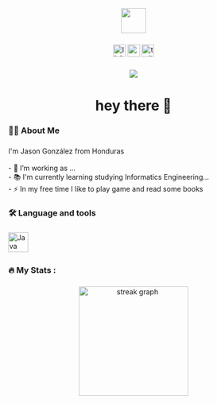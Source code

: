 <div align="center">
  <img height="50" src="https://i.pinimg.com/564x/71/37/f1/7137f113fb9f61e7807c08f24139f03d.jpg"/>
</div>

###

<div align="center">
  <img src="https://img.shields.io/static/v1?message=LinkedIn&logo=linkedin&label=&color=0077B5&logoColor=white&labelColor=&style=for-the-badge" height="25" alt="linkedin logo"  />
  <img src="https://img.shields.io/static/v1?message=Youtube&logo=youtube&label=&color=FF0000&logoColor=white&labelColor=&style=for-the-badge" height="25" alt="youtube logo"  />
  <img src="https://img.shields.io/static/v1?message=Twitter&logo=twitter&label=&color=1DA1F2&logoColor=white&labelColor=&style=for-the-badge" height="25" alt="twitter logo"  />
</div>

###

<div align="center">
  <img src="https://i.pinimg.com/564x/cb/c7/6a/cbc76a054c9599cc13d5d69910029a15.jpg"  />
</div>

###

<h1 align="center">hey there 👋</h1>

###

<h3 align="left">👩‍💻  About Me</h3>

###

<p align="left">I'm Jason González from Honduras<br><br>- 🔭 I’m working as ...<br>- 📚 I'm currently learning studying Informatics Engineering...<br>- ⚡ In my free time I like to play game and read some books</p>

###

<h3 align="left">🛠 Language and tools</h3>

###

<div align="left">
  <img src="https://i.pinimg.com/564x/00/b7/1d/00b71d49ba404e5d40898613a53eca54.jpg" height="40" alt="Java Logo"  />
  <img width="12" />
</div>

###

<h3 align="left">🔥   My Stats :</h3>

###

<div align="center">
  <img src="https://streak-stats.demolab.com?user=JGonzzz&locale=en&mode=daily&theme=dark&hide_border=false&border_radius=5&order=3" height="220" alt="streak graph"  />
</div>

###
